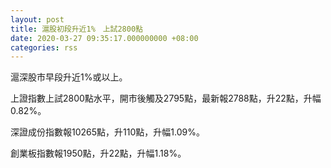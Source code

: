 ```yaml
---
layout: post
title: 滬股初段升近1%　上試2800點
date: 2020-03-27 09:35:17.000000000 +08:00
categories: rss
---
```


滬深股市早段升近1%或以上。

上證指數上試2800點水平，開市後觸及2795點，最新報2788點，升22點，升幅0.82%。

深證成份指數報10265點，升110點，升幅1.09%。

創業板指數報1950點，升22點，升幅1.18%。
